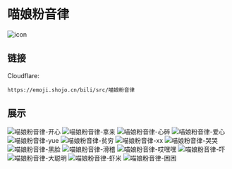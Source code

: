 # 喵娘粉音律
![icon](https://emoji.shojo.cn/bili/src/喵娘粉音律/icon.png)
## 链接
Cloudflare:
```
https://emoji.shojo.cn/bili/src/喵娘粉音律
```
## 展示
![喵娘粉音律-开心](https://emoji.shojo.cn/bili/src/喵娘粉音律/喵娘粉音律-开心.png)
![喵娘粉音律-拿来](https://emoji.shojo.cn/bili/src/喵娘粉音律/喵娘粉音律-拿来.png)
![喵娘粉音律-心碎](https://emoji.shojo.cn/bili/src/喵娘粉音律/喵娘粉音律-心碎.png)
![喵娘粉音律-爱心](https://emoji.shojo.cn/bili/src/喵娘粉音律/喵娘粉音律-爱心.png)
![喵娘粉音律-yue](https://emoji.shojo.cn/bili/src/喵娘粉音律/喵娘粉音律-yue.png)
![喵娘粉音律-贫穷](https://emoji.shojo.cn/bili/src/喵娘粉音律/喵娘粉音律-贫穷.png)
![喵娘粉音律-xx](https://emoji.shojo.cn/bili/src/喵娘粉音律/喵娘粉音律-xx.png)
![喵娘粉音律-哭哭](https://emoji.shojo.cn/bili/src/喵娘粉音律/喵娘粉音律-哭哭.png)
![喵娘粉音律-黑脸](https://emoji.shojo.cn/bili/src/喵娘粉音律/喵娘粉音律-黑脸.png)
![喵娘粉音律-滑稽](https://emoji.shojo.cn/bili/src/喵娘粉音律/喵娘粉音律-滑稽.png)
![喵娘粉音律-哎嘿嘿](https://emoji.shojo.cn/bili/src/喵娘粉音律/喵娘粉音律-哎嘿嘿.png)
![喵娘粉音律-吓](https://emoji.shojo.cn/bili/src/喵娘粉音律/喵娘粉音律-吓.png)
![喵娘粉音律-大聪明](https://emoji.shojo.cn/bili/src/喵娘粉音律/喵娘粉音律-大聪明.png)
![喵娘粉音律-虾米](https://emoji.shojo.cn/bili/src/喵娘粉音律/喵娘粉音律-虾米.png)
![喵娘粉音律-困困](https://emoji.shojo.cn/bili/src/喵娘粉音律/喵娘粉音律-困困.png)
